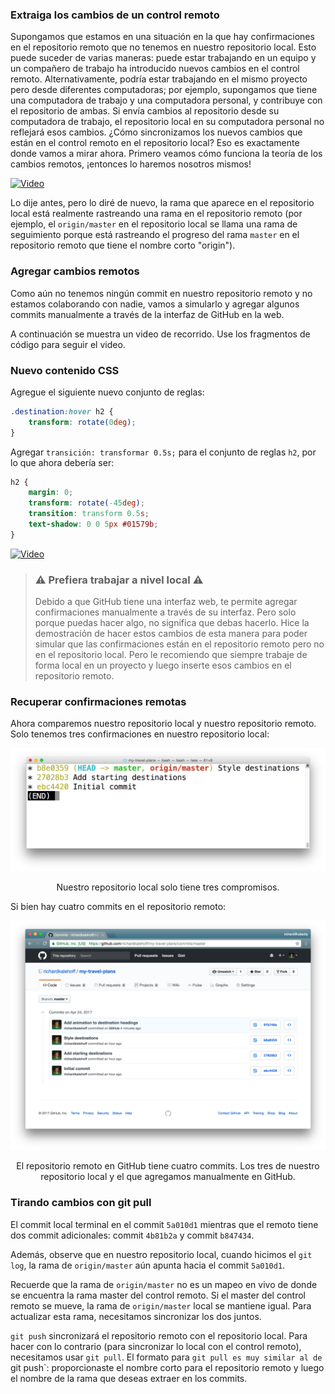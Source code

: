 ### Extraiga los cambios de un control remoto ###

Supongamos que estamos en una situación en la que hay confirmaciones en el repositorio remoto que no tenemos en nuestro repositorio local. Esto puede suceder de varias maneras: puede estar trabajando en un equipo y un compañero de trabajo ha introducido nuevos cambios en el control remoto. Alternativamente, podría estar trabajando en el mismo proyecto pero desde diferentes computadoras; por ejemplo, supongamos que tiene una computadora de trabajo y una computadora personal, y contribuye con el repositorio de ambas. Si envía cambios al repositorio desde su computadora de trabajo, el repositorio local en su computadora personal no reflejará esos cambios. ¿Cómo sincronizamos los nuevos cambios que están en el control remoto en el repositorio local? Eso es exactamente donde vamos a mirar ahora. Primero veamos cómo funciona la teoría de los cambios remotos, ¡entonces lo haremos nosotros mismos!

[![Video](http://img.youtube.com/vi/MjNU2LTDVAA/maxresdefault.jpg)](https://www.youtube.com/watch?v=MjNU2LTDVAA)

Lo dije antes, pero lo diré de nuevo, la rama que aparece en el repositorio local está realmente rastreando una rama en el repositorio remoto (por ejemplo, el `origin/master` en el repositorio local se llama una rama de seguimiento porque está rastreando el progreso del rama `master` en el repositorio remoto que tiene el nombre corto "origin").

### Agregar cambios remotos ###

Como aún no tenemos ningún commit en nuestro repositorio remoto y no estamos colaborando con nadie, vamos a simularlo y agregar algunos commits manualmente a través de la interfaz de GitHub en la web.

A continuación se muestra un video de recorrido. Use los fragmentos de código para seguir el video.

### Nuevo contenido CSS ###

Agregue el siguiente nuevo conjunto de reglas:

```css
.destination:hover h2 {
    transform: rotate(0deg);
}
```
Agregar `transición: transformar 0.5s;` para el conjunto de reglas `h2`, por lo que ahora debería ser:

```css
h2 {
    margin: 0;
    transform: rotate(-45deg);
    transition: transform 0.5s;
    text-shadow: 0 0 5px #01579b;
}
```

[![Video](http://img.youtube.com/vi/UBYxcTg6VLU/maxresdefault.jpg)](https://www.youtube.com/watch?v=UBYxcTg6VLU)

> ### :warning: Prefiera trabajar a nivel local :warning: ###
> Debido a que GitHub tiene una interfaz web, te permite agregar confirmaciones manualmente a través de su interfaz. Pero solo porque puedas hacer algo, no significa que debas hacerlo. Hice la demostración de hacer estos cambios de esta manera para poder simular que las confirmaciones están en el repositorio remoto pero no en el repositorio local. Pero le recomiendo que siempre trabaje de forma local en un proyecto y luego inserte esos cambios en el repositorio remoto.

### Recuperar confirmaciones remotas ###

Ahora comparemos nuestro repositorio local y nuestro repositorio remoto. Solo tenemos tres confirmaciones en nuestro repositorio local:

<div class="figure">
<p align="center">
<img src="https://github.com/carlosal1015/GitHub-Collaboration/blob/master/images/5_1.png" width="700" alt="My caption"/></p>
<p align="center" class="caption">
Nuestro repositorio local solo tiene tres compromisos.</p>
</div>

Si bien hay cuatro commits en el repositorio remoto:

<div class="figure">
<p align="center">
<img src="https://github.com/carlosal1015/GitHub-Collaboration/blob/master/images/5_2.png" width="700" alt="My caption"/></p>
<p align="center" class="caption">
El repositorio remoto en GitHub tiene cuatro commits. Los tres de nuestro repositorio local y el que agregamos manualmente en GitHub.
</p>
</div>

### Tirando cambios con git pull ###

El commit local terminal en el commit `5a010d1` mientras que el remoto tiene dos commit adicionales: commit `4b81b2a` y commit `b847434`.

Además, observe que en nuestro repositorio local, cuando hicimos el `git log`, la rama de `origin/master` aún apunta hacia el commit `5a010d1`.

Recuerde que la rama de `origin/master` no es un mapeo en vivo de donde se encuentra la rama master del control remoto. Si el master del control remoto se mueve, la rama de `origin/master` local se mantiene igual. Para actualizar esta rama, necesitamos sincronizar los dos juntos.

`git push` sincronizará el repositorio remoto con el repositorio local. Para hacer con lo contrario (para sincronizar lo local con el control remoto), necesitamos usar `git pull`. El formato para `git pull es muy similar al de `git push`: proporcionaste el nombre corto para el repositorio remoto y luego el nombre de la rama que deseas extraer en los commits.
